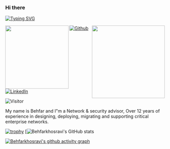 
### Hi there 

<a href="https://git.io/typing-svg"><img src="https://readme-typing-svg.demolab.com?font=Fira+Code&pause=1000&color=6DDCCF&background=FF52BC00&width=610&lines=coding+as+art.+keep+open+source,+enjoy+open+source." alt="Typing SVG" /></a>

<img align='left' src="https://media.giphy.com/media/hvRJCLFzcasrR4ia7z/giphy.gif" width="200">

<img align='right' src="https://media.giphy.com/media/836HiJc7pgzy8iNXCn/giphy.gif" width="230" />


<p>
<a href="https://github.com/behfarkhosravi" target="_blank"><img alt="Github" src="https://img.shields.io/badge/GitHub-%2312100E.svg?&style=for-the-badge&logo=Github&logoColor=white" /></a> 
<a href="https://www.linkedin.com/in/behfarkhosravi" target="_blank"><img alt="LinkedIn" src="https://img.shields.io/badge/linkedin-%230077B5.svg?&style=for-the-badge&logo=linkedin&logoColor=white" /></a>
</p>

![Visitor](https://visitor-badge.laobi.icu/badge?page_id=behfarkhosravi.behfarkhosravi)

My name is Behfar and I"m a Network & security advisor, Over 12 years of experience in designing, deploying, migrating and supporting critical enterprise networks.

[![trophy](https://github-profile-trophy.vercel.app/?username=behfarkhosravi&rank=-C,-B&no-bg=true&no-frame=true&theme=matrix&row=2&column=3&margin-w=15&margin-h=15)](https://github.com/ryo-ma/github-profile-trophy)
[![Behfarkhosravi's GitHub stats](https://github-readme-stats.vercel.app/api?username=behfarkhosravi&show_icons=true&theme=dark&count_private=true)


[![Behfarkhosravi's github activity graph](https://github-readme-activity-graph.cyclic.app/graph?username=behfarkhosravi&theme=github-compact)](https://github.com/behfarkhosravi/github-readme-activity-graph)

 
